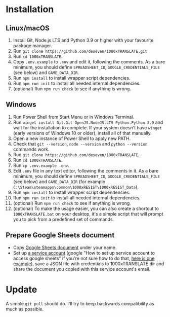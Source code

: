 # Installation

## Linux/macOS
1. Install Git, Node.js LTS and Python 3.9 or higher with your favourite package manager.
2. Run `git clone https://github.com/deseven/1000xTRANSLATE.git`
3. Run `cd 1000xTRANSLATE`.
4. Copy `.env.example` to `.env` and edit it, following the comments. As a bare minimum, you should define `SPREADSHEET_ID`, `GOOGLE_CREDENTIALS_FILE` (see below) and `GAME_DATA_DIR`.
5. Run `npm install` to install wrapper script dependencies.
6. Run `npm run init` to install all needed internal dependencies.
7. (optional) Run `npm run check` to see if anything is wrong.

## Windows
1. Run Power Shell from Start Menu or in Windows Terminal.
2. Run `winget install Git.Git OpenJS.NodeJS.LTS Python.Python.3.9` and wait for the installation to complete. If your system doesn't have `winget` (early versions of Windows 10 or older), install all of that manually.
3. Open a new instance of Power Shell to apply new PATH.
4. Check that `git --version`, `node --version` and `python --version` commands work.
5. Run `git clone https://github.com/deseven/1000xTRANSLATE`.
6. Run `cd 1000xTRANSLATE`.
7. Run `cp .env.example .env`.
8. Edit `.env` file in any text editor, following the comments in it. As a bare minimum, you should define `SPREADSHEET_ID`, `GOOGLE_CREDENTIALS_FILE` (see below) and `GAME_DATA_DIR` (for example `C:\Steam\steamapps\common\1000xRESIST\1000xRESIST_Data`).
9. Run `npm install` to install wrapper script dependencies.
10. Run `npm run init` to install all needed internal dependencies.
11. (optional) Run `npm run check` to see if anything is wrong.
12. (optional) To make the usage easier, you can also create a shortcut to `1000xTRANSLATE.bat` on your desktop, it's a simple script that will prompt you to pick from a predefined set of commands.

## Prepare Google Sheets document
 - Copy [Google Sheets document](https://docs.google.com/spreadsheets/d/10KcHa_iS_RSgsVauCDe6EKbskN4iZfaT9PPjdGJk--4/edit?usp=sharing) under your name.
 - Set up [a service account](https://console.cloud.google.com/) (google "How to set up service account to access google sheets" if you're not sure how to do that, [here is one example](https://stackoverflow.com/a/76838253)), save a JSON file with credentials to 1000xTRANSLATE dir and share the document you copied with this service account's email.


# Update
A simple `git pull` should do. I'll try to keep backwards compatibility as much as possible.